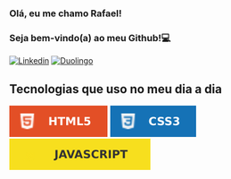 ### Olá, eu me chamo Rafael!

### Seja bem-vindo(a) ao meu Github!💻

[![Linkedin](https://img.shields.io/badge/LinkedIn-0077B5?style=for-the-badge&logo=linkedin&logoColor=white)](https://br.linkedin.com/in/rafaelassuncaodev)
[![Duolingo](https://img.shields.io/badge/Duolingo-58CC02?style=for-the-badge&logo=Duolingo&logoColor=white)](https://www.duolingo.com/profile/RafaelAssun21)

## Tecnologias que uso no meu dia a dia

![HTML5](/imagens/HTML5-E34F26.svg)
![CSS](/imagens/CSS3-1572B6.svg)
![Javascript](/imagens/JavaScript-F7DF1E.svg)
